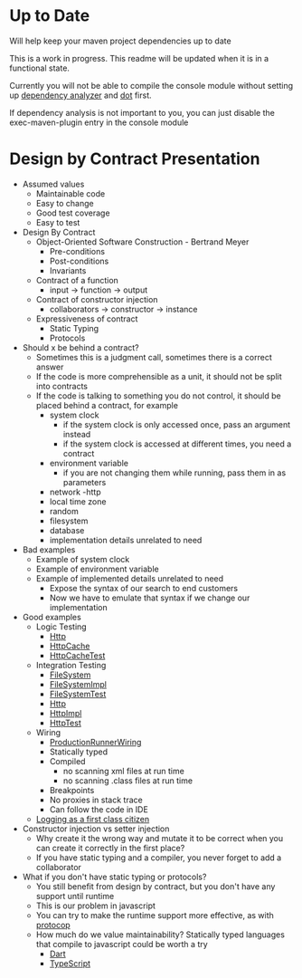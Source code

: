 Up to Date
=
Will help keep your maven project dependencies up to date

This is a work in progress.  This readme will be updated when it is in a functional state.

Currently you will not be able to compile the console module without setting up [dependency analyzer](https://github.com/SeanShubin/dependency-analyzer) and [dot](http://graphviz.org) first.

If dependency analysis is not important to you, you can just disable the exec-maven-plugin entry in the console module

Design by Contract Presentation
=
- Assumed values
    - Maintainable code
    - Easy to change
    - Good test coverage
    - Easy to test
- Design By Contract
    - Object-Oriented Software Construction - Bertrand Meyer
        - Pre-conditions
        - Post-conditions
        - Invariants
    - Contract of a function
        - input -> function -> output
    - Contract of constructor injection
        - collaborators -> constructor -> instance
    - Expressiveness of contract
        - Static Typing
        - Protocols        
- Should x be behind a contract?
    - Sometimes this is a judgment call, sometimes there is a correct answer
    - If the code is more comprehensible as a unit, it should not be split into contracts
    - If the code is talking to something you do not control, it should be placed behind a contract, for example
        - system clock
            - if the system clock is only accessed once, pass an argument instead
            - if the system clock is accessed at different times, you need a contract
        - environment variable
            - if you are not changing them while running, pass them in as parameters
        - network
            -http
        - local time zone
        - random
        - filesystem
        - database
        - implementation details unrelated to need
- Bad examples
    - Example of system clock
    - Example of environment variable
    - Example of implemented details unrelated to need
        - Expose the syntax of our search to end customers
        - Now we have to emulate that syntax if we change our implementation
- Good examples
    - Logic Testing
        - [Http](logic/src/main/scala/com/seanshubin/up_to_date/logic/Http.scala)
        - [HttpCache](logic/src/main/scala/com/seanshubin/up_to_date/logic/HttpCache.scala)
        - [HttpCacheTest](logic/src/test/scala/com/seanshubin/up_to_date/logic/HttpCacheTest.scala)
    - Integration Testing
        - [FileSystem](logic/src/main/scala/com/seanshubin/up_to_date/logic/FileSystem.scala)
        - [FileSystemImpl](integration/src/main/scala/com/seanshubin/up_to_date/integration/FileSystemImpl.scala)
        - [FileSystemTest](integration/src/test/scala/com/seanshubin/up_to_date/integration/FileSystemTest.scala)
        - [Http](logic/src/main/scala/com/seanshubin/up_to_date/logic/Http.scala)
        - [HttpImpl](integration/src/main/scala/com/seanshubin/up_to_date/integration/HttpImpl.scala)
        - [HttpTest](integration/src/test/scala/com/seanshubin/up_to_date/integration/HttpTest.scala)
    - Wiring
        - [ProductionRunnerWiring](console/src/main/scala/com/seanshubin/up_to_date/console/ProductionRunnerWiring.scala)
        - Statically typed
        - Compiled
            - no scanning xml files at run time
            - no scanning .class files at run time
        - Breakpoints
        - No proxies in stack trace
        - Can follow the code in IDE
    - [Logging as a first class citizen](http://blog.cj.com/05212013/logging-first-class-citizen)
- Constructor injection vs setter injection
    - Why create it the wrong way and mutate it to be correct when you can create it correctly in the first place?
    - If you have static typing and a compiler, you never forget to add a collaborator
- What if you don't have static typing or protocols?
    - You still benefit from design by contract, but you don't have any support until runtime
    - This is our problem in javascript
    - You can try to make the runtime support more effective, as with [protocop](https://github.com/cjdev/protocop)
    - How much do we value maintainability?  Statically typed languages that compile to javascript could be worth a try
        - [Dart](https://www.dartlang.org)
        - [TypeScript](http://www.typescriptlang.org)
